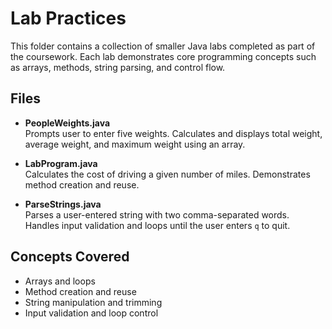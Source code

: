 # Lab Practices

This folder contains a collection of smaller Java labs completed as part of the coursework.  Each lab demonstrates core programming concepts such as arrays, methods, string parsing, and control flow.

## Files

- **PeopleWeights.java**  
  Prompts user to enter five weights.  Calculates and displays total weight, average weight, and maximum weight using an array.

- **LabProgram.java**  
  Calculates the cost of driving a given number of miles.  Demonstrates method creation and reuse.

- **ParseStrings.java**  
  Parses a user-entered string with two comma-separated words.  Handles input validation and loops until the user enters `q` to quit.

## Concepts Covered

- Arrays and loops
- Method creation and reuse
- String manipulation and trimming
- Input validation and loop control
